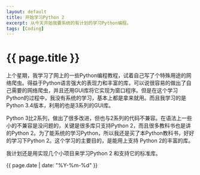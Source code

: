```yaml
---
layout: default
title: 开始学习Python 2
excerpt: 从今天开始我要系统的有计划的学习Python编程。
tags: [Coding]
---
```

{{ page.title }}
================

上个星期，我学习了网上的一些Python编程教程，试着自己写了个特殊用途的网络爬虫。得益于Python语言强大的表现力和丰富的库，可以说很容易的做出了自己需要的网络爬虫，并且还用GUI库将它实现为窗口程序。但是在这个学习Python的过程中，我没有系统的学习，基本上都是拿来就用。而且我学习的是Python 3.4版本，利用的也是3系列的GUI库。

Python 3比2系列，做出了很多改进，但也与2系列的代码不兼容。在语法上一些小的不兼容是没问题的，关键是很多库只支持Python 2，而且很多教科书也是讲的Python 2。为了能系统的学习Python，所以我还是买了本Python教科书，好好的学习下Python 2。这个学习的主要目的，是能用上支持 Python 2的丰富的库。

我计划还是用实现几个小项目来学习Python 2 和支持它的标准库。

{{ page.date | date: "%Y-%m-%d" }}
